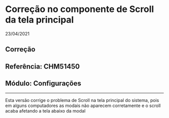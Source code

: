 # Correção no componente de Scroll da tela principal
23/04/2021
## Correção
## Referência: CHM51450
## Módulo: Configurações
***

Esta versão corrige o problema de Scroll na tela principal do sistema, pois em alguns computadores as modais não aparecem corretamente e o scroll acaba afetando a tela abaixo da modal